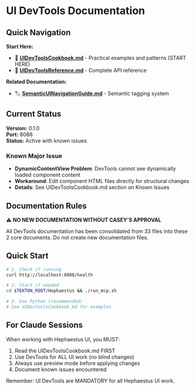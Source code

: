 # UI DevTools Documentation

## Quick Navigation

**Start Here:**
- 🔧 **[UIDevToolsCookbook.md](UIDevToolsCookbook.md)** - Practical examples and patterns (START HERE)
- 📖 **[UIDevToolsReference.md](UIDevToolsReference.md)** - Complete API reference

**Related Documentation:**
- 🏷️ **[SemanticUINavigationGuide.md](../SemanticUINavigationGuide.md)** - Semantic tagging system

## Current Status

**Version:** 0.1.0  
**Port:** 8088  
**Status:** Active with known issues

### Known Major Issue
- **DynamicContentView Problem**: DevTools cannot see dynamically loaded component content
- **Workaround**: Edit component HTML files directly for structural changes
- **Details**: See UIDevToolsCookbook.md section on Known Issues

## Documentation Rules

⚠️ **NO NEW DOCUMENTATION WITHOUT CASEY'S APPROVAL**

All DevTools documentation has been consolidated from 33 files into these 2 core documents. Do not create new documentation files.

## Quick Start

```bash
# 1. Check if running
curl http://localhost:8088/health

# 2. Start if needed
cd $TEKTON_ROOT/Hephaestus && ./run_mcp.sh

# 3. Use Python (recommended)
# See UIDevToolsCookbook.md for examples
```

## For Claude Sessions

When working with Hephaestus UI, you MUST:
1. Read the UIDevToolsCookbook.md FIRST
2. Use DevTools for ALL UI work (no blind changes)
3. Always use preview mode before applying changes
4. Document known issues encountered

Remember: UI DevTools are MANDATORY for all Hephaestus UI work.